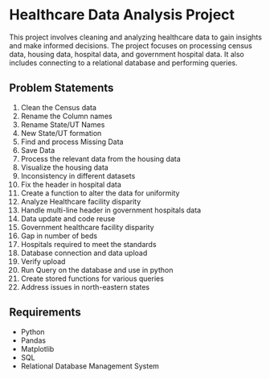 # Healthcare Data Analysis Project

This project involves cleaning and analyzing healthcare data to gain insights and make informed decisions. The project focuses on processing census data, housing data, hospital data, and government hospital data. It also includes connecting to a relational database and performing queries.

## Problem Statements

1. Clean the Census data
2. Rename the Column names
3. Rename State/UT Names
4. New State/UT formation
5. Find and process Missing Data
6. Save Data
7. Process the relevant data from the housing data
8. Visualize the housing data
9. Inconsistency in different datasets
10. Fix the header in hospital data
11. Create a function to alter the data for uniformity
12. Analyze Healthcare facility disparity
13. Handle multi-line header in government hospitals data
14. Data update and code reuse
15. Government healthcare facility disparity
16. Gap in number of beds
17. Hospitals required to meet the standards
18. Database connection and data upload
19. Verify upload
20. Run Query on the database and use in python
21. Create stored functions for various queries
22. Address issues in north-eastern states

## Requirements

- Python
- Pandas
- Matplotlib
- SQL
- Relational Database Management System